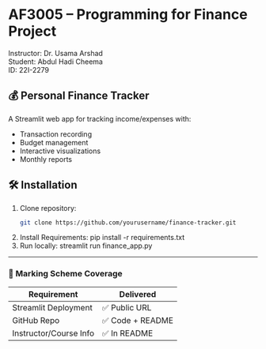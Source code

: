 # AF3005 – Programming for Finance Project
Instructor: Dr. Usama Arshad  
Student: Abdul Hadi Cheema  
ID: 22I-2279

## 💰 Personal Finance Tracker
A Streamlit web app for tracking income/expenses with:
- Transaction recording
- Budget management
- Interactive visualizations
- Monthly reports

## 🛠️ Installation
1. Clone repository:
   ```bash
   git clone https://github.com/yourusername/finance-tracker.git
2. Install Requirements:
   pip install -r requirements.txt
3. Run locally:
   streamlit run finance_app.py

---

### **🎯 Marking Scheme Coverage**
| Requirement | Delivered |
|-------------|-----------|
| Streamlit Deployment  | ✅ Public URL |
| GitHub Repo  | ✅ Code + README |
| Instructor/Course Info | ✅ In README |

